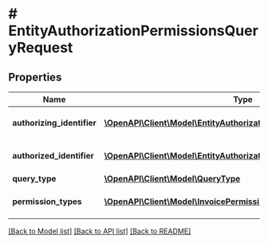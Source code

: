 # # EntityAuthorizationPermissionsQueryRequest

## Properties

Name | Type | Description | Notes
------------ | ------------- | ------------- | -------------
**authorizing_identifier** | [**\OpenAPI\Client\Model\EntityAuthorizationsAuthorizingEntityIdentifier**](EntityAuthorizationsAuthorizingEntityIdentifier.md) | Identyfikator podmiotu uprawniającego.  | Type | Value |  | --- | --- |  | Nip | 10 cyfrowy numer NIP | | [optional]
**authorized_identifier** | [**\OpenAPI\Client\Model\EntityAuthorizationsAuthorizedEntityIdentifier**](EntityAuthorizationsAuthorizedEntityIdentifier.md) | Identyfikator podmiotu uprawnionego.  | Type | Value |  | --- | --- |  | Nip | 10 cyfrowy numer NIP | | [optional]
**query_type** | [**\OpenAPI\Client\Model\QueryType**](QueryType.md) | Typ zapytania.  | Type | Value |  | --- | --- |  | Granted | Uprawnienia nadane innym podmiotom |  | Received | Uprawnienia otrzymane od innych podmiotów | |
**permission_types** | [**\OpenAPI\Client\Model\InvoicePermissionType[]**](InvoicePermissionType.md) | Możliwe uprawnienia do filtrowania. | [optional]

[[Back to Model list]](../../README.md#models) [[Back to API list]](../../README.md#endpoints) [[Back to README]](../../README.md)
